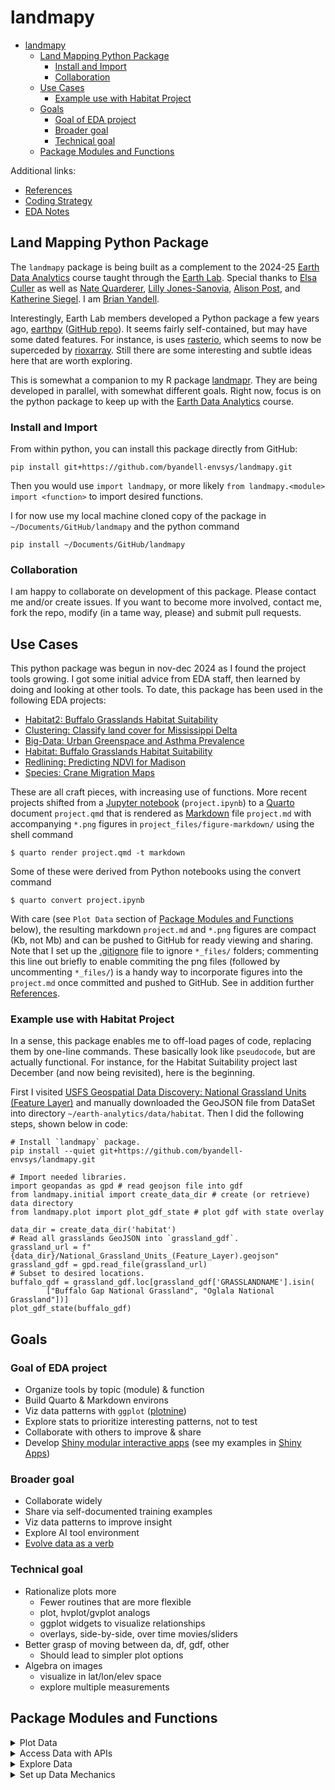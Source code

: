 # landmapy

- [landmapy](#landmapy)
  - [Land Mapping Python Package](#land-mapping-python-package)
    - [Install and Import](#install-and-import)
    - [Collaboration](#collaboration)
  - [Use Cases](#use-cases)
    - [Example use with Habitat Project](#example-use-with-habitat-project)
  - [Goals](#goals)
    - [Goal of EDA project](#goal-of-eda-project)
    - [Broader goal](#broader-goal)
    - [Technical goal](#technical-goal)
  - [Package Modules and Functions](#package-modules-and-functions)

Additional links:

- [References](references.md)
- [Coding Strategy](strategy.md)
- [EDA Notes](notes.md)
  
## Land Mapping Python Package

The `landmapy` package is being built as a complement to the 2024-25
[Earth Data Analytics](https://github.com/byandell-envsys/EarthDataAnalytics)
course taught through the
[Earth Lab](https://earthlab.colorado.edu/).
Special thanks to [Elsa Culler](https://eculler.github.io/) as well as
[Nate Quarderer](https://github.com/nquarder),
[Lilly Jones-Sanovia](https://github.com/yawapi),
[Alison Post](https://akpost21.github.io/),
and
[Katherine Siegel](https://katherinesiegel.github.io/).
I am
[Brian Yandell](https://byandell.github.io/).

Interestingly, Earth Lab members developed a Python package a few years ago,
[earthpy](https://earthpy.readthedocs.io)
([GitHub repo](https://github.com/earthlab/earthpy)).
It seems fairly self-contained, but may have some dated features.
For instance, is uses
[rasterio](https://github.com/rasterio/rasterio),
which seems to now be superceded by
[rioxarray](https://corteva.github.io/rioxarray).
Still there are some interesting and subtle ideas here that are worth exploring.

This is somewhat a companion to my R package
[landmapr](https://github.com/byandell-envsys/landmapr).
They are being developed in parallel, with somewhat different goals.
Right now, focus is on the python package to keep up with the
[Earth Data Analytics](https://github.com/byandell-envsys/EarthDataAnalytics)
course.

### Install and Import

From within python, you can install this package directly
from GitHub:

```
pip install git+https://github.com/byandell-envsys/landmapy.git
```

Then you would use `import landmapy`,
or more likely `from landmapy.<module> import <function>`
to import desired functions.

I for now use my local machine cloned copy of the package in
`~/Documents/GitHub/landmapy` and the python command

```
pip install ~/Documents/GitHub/landmapy
```

### Collaboration

I am happy to collaborate on development of this package.
Please contact me and/or create issues.
If you want to become more involved, contact me, fork the repo,
modify (in a tame way, please) and submit pull requests.

## Use Cases

This python package was begun in nov-dec 2024 as I found
the project tools growing.
I got some initial advice from EDA staff, then learned by
doing and looking at other tools.
To date, this package has been used in the following EDA projects:

- [Habitat2: Buffalo Grasslands Habitat Suitability](https://github.com/earthlab-education/habitat-suitability-byandell/blob/main/climate.md)
- [Clustering: Classify land cover for Mississippi Delta](https://github.com/earthlab-education/clustering-byandell)
- [Big-Data: Urban Greenspace and Asthma Prevalence](https://github.com/earthlab-education/big-data-byandell/blob/main/big-data.md)
- [Habitat: Buffalo Grasslands Habitat Suitability](https://github.com/byandell-envsys/habitatSuitability/blob/main/buffalo.md)
- [Redlining: Predicting NDVI for Madison](https://github.com/earthlab-education/fundamentals-04-redlining-byandell/blob/main/notebooks/madison.ipynb)
- [Species: Crane Migration Maps](https://github.com/earthlab-education/species-distribution-coding-challenge-byandell)

These are all craft pieces, with increasing use of functions.
More recent projects shifted from a
[Jupyter notebook](https://jupyter.org/) (`project.ipynb`)
to a
[Quarto](https://quarto.org/)
document `project.qmd` that is rendered as
[Markdown](https://quarto.org/docs/authoring/markdown-basics.html)
file `project.md` with accompanying `*.png` figures in
`project_files/figure-markdown/`
using the shell command

```
$ quarto render project.qmd -t markdown
```

Some of these were derived from Python notebooks using the convert command

```
$ quarto convert project.ipynb
```

With care (see `Plot Data` section of
[Package Modules and Functions](#package-modules-and-functions) below),
the resulting markdown `project.md` and `*.png` figures
are compact (Kb, not Mb) and can be pushed to GitHub for ready viewing and sharing.
Note that I set up the
[.gitignore](https://github.com/earthlab-education/big-data-byandell/blob/main/.gitignore)
file to ignore `*_files/` folders;
commenting this line out briefly to enable commiting the png
files (followed by uncommenting `*_files/`) is a handy way
to incorporate figures into the `project.md` once committed and pushed to GitHub.
See in addition further
[References](https://github.com/byandell-envsys/landmapy/blob/main/references.md).

### Example use with Habitat Project

In a sense, this package enables me to off-load pages of code, replacing them by one-line commands. These basically look like `pseudocode`, but are actually functional. For instance, for the Habitat Suitability project last December (and now being revisited), here is the beginning.

First I visited [USFS Geospatial Data Discovery: National Grassland Units (Feature Layer)](https://data-usfs.hub.arcgis.com/datasets/usfs::national-grassland-units-feature-layer/explore) and manually downloaded the GeoJSON file from DataSet into directory `~/earth-analytics/data/habitat`. Then I did the following steps, shown below in code:

```
# Install `landmapy` package.
pip install --quiet git+https://github.com/byandell-envsys/landmapy.git

# Import needed libraries.
import geopandas as gpd # read geojson file into gdf
from landmapy.initial import create_data_dir # create (or retrieve) data directory
from landmapy.plot import plot_gdf_state # plot gdf with state overlay

data_dir = create_data_dir('habitat')
# Read all grasslands GeoJSON into `grassland_gdf`.
grassland_url = f"{data_dir}/National_Grassland_Units_(Feature_Layer).geojson"
grassland_gdf = gpd.read_file(grassland_url)
# Subset to desired locations.
buffalo_gdf = grassland_gdf.loc[grassland_gdf['GRASSLANDNAME'].isin(
        ["Buffalo Gap National Grassland", "Oglala National Grassland"])]
plot_gdf_state(buffalo_gdf)
```

## Goals

### Goal of EDA project

- Organize tools by topic (module) & function
- Build Quarto & Markdown environs
- Viz data patterns with `ggplot` ([plotnine](https://plotnine.org/))
- Explore stats to prioritize interesting patterns, not to test
- Collaborate with others to improve & share
- Develop [Shiny modular interactive apps](https://byandell.github.io/Shining-Light-on-data/)
(see my examples in
[Shiny Apps](https://github.com/AttieLab-Systems-Genetics/Documentation/blob/main/ShinyApps.md))

### Broader goal

- Collaborate widely
- Share via self-documented training examples
- Viz data patterns to improve insight
- Explore AI tool environment
- [Evolve data as a verb](https://byandell.github.io/Data-Evolve/)

### Technical goal

- Rationalize plots more
  - Fewer routines that are more flexible
  - plot, hvplot/gvplot analogs
  - ggplot widgets to visualize relationships
  - overlays, side-by-side, over time movies/sliders
- Better grasp of moving between da, df, gdf, other
  - Should lead to simpler plot options
- Algebra on images
  - visualize in lat/lon/elev space
  - explore multiple measurements

## Package Modules and Functions
  
<details>
<summary>Plot Data</summary>
<br>

Several
[HoloViews](https://holoviews.org/)
and
[GeoViews](https://geoviews.org/)
functions have arisen and are included.
These are cool functions and easy to manipulate or render interactively,
but they generate massive image objects--Mb vs Kb for
[matplotlib.pyplot](https://matplotlib.org/stable/tutorials/pyplot.html)
similar image objects.
In some cases, I have created simpler plot functions to generate
simpler `qmd` and `md` pages. For instance

```
#| label: fig-resid
from landmapy.plot import plot_gdfs_map
plot_gdfs_map(logndvi_cdc_gdf, column=['asthma','resid','edge_density'], color=['Blues','RdBu','Greens'])
```

generates a small (168Kb) named figure,
[big-data_files/figure-markdown/fig-resid-output-1.png](https://github.com/earthlab-education/big-data-byandell/blob/main/big-data_files/figure-markdown/fig-resid-output-1.png)
with optional accompanying figure caption (via a line `#| fig-cap: "Blah Blah"`).
An alternative is the fancier GeoViews/HoloViews,
which generates a larger (Mb) object that is embedded in the Markdown,
making it too big to render on GitHub. Here is that code:

```
import holoviews as hv
from landmapy.gvplot import gvplot_ndvi_index, gvplot_resid

model_fit = gvplot_ndvi_index(ndvi_cdc_gdf)
resid = gvplot_resid(logndvi_cdc_gdf, reg, yvar='asthma')
models_gv = (model_fit[0] + resid + model_fit[1])
hv.save(models_gv, 'bigdata_model.html')
```

Below are current plot functions:

| module | function | return | effect | project | description |
|--------|----------|--------|--------|---------|-------------|
| ggplot | coming... |
| gvplot | gvplot_gdf | gvplot | plot | plot | Plot asthma data as chloropleth |
| gvplot | gvplot_chloropleth | gvplot | plot | plot | Generate a chloropleth with the given color column |
| gvplot | gvplot_ndvi_index | gvplot | plot | plot | Plot NDVI and CDC data |
| gvplot | gvplot_resid | gvplot | plot | plot | Plot model residual |
| hvplot | hvplot_cluster || hvplot | plot | Plot of RGB and Clusters |
| hvplot | hvplot_delta_gdf | hvplot | plot | plot | HV Plot Delta GDF |
| hvplot | hvplot_matrix | hvplot | plot | plot | Plot of model matrix |
| hvplot | hvplot_tract_gdf | hvplot | plot | plot | Plot census tracts with satellite imagery background |
| hvplot | hvplot_train_test | hvplot | plot | plot | Plot test fit |
| hvplot | hvplot_index_grade | hvplot | plot | plot | Plots for index and grade |
| hvplot | hvplot_index_pred | hvplot | plot | plot | Plot the model results |
| plot | plot_cluster || plot | plot | Plot of RGB and Clusters |
| plot | plot_delta_gdf | plot | plot | plot | HV Plot Delta GDF |
| plot | plot_gdf_da || plot | plot | Overlay gdf on da map |
| plot | plot_gdf_state || plot | plot | Plot overlay of gdf with state boundaries |
| plot | plot_gdfs_map || plot | plot | Create Row of Plots |
| plot | plot_index || plot | plot | Show plot of index |
| plot | plot_matrix || plot | plot | Plot of model matrix |
| plot | plot_train_test || plot | plot | Plot test fit |
  
</details>
<details>
<summary>Access Data with APIs</summary>
<br>

| module | function | return | effect | project | description |
|--------|----------|--------|--------|---------|-------------|
| cdcplaces | download_cdc_disease | df | download | CDC Places | Download CDC Disease data |
| cdcplaces | download_census_tract | gdf | download | CDC Places | Download the census tracts |
| cdcplaces | join_tract_cdc | gdf | merge | CDC Places | Join Census Tract and CDC Disease Data |
| cdcplaces | shp_tract_path | str || CDC Places | Set tract path |
| gbif | count_monthly_ecoregions | gdf || GBIF | Count the observations in each ecoregion each month |
| gbif | count_yearly_ecoregions | gdf || GBIF | Count the observations in each ecoregion each year |
| gbif | download_gbif | str | download | GBIF | Download GBIF Entries as CSV file (only once) |
| gbif | ecoregions | gdf || GBIF | Get ecoregion boundary as gdf |
| gbif | gbif_credentials || environ | GBIF | Set up GBIF Credentials |
| gbif | gbif_monthly | gdf || GBIF | Extract monthly data as gdf |
| gbif | gbif_species_key | str || GBIF | Get GBIF Species Key |
| gbif | join_ecoregions_monthly | gdf || GBIF | Join ecoregions with monthly gbif data for species |
| gbif | join_occurrence | gdf || GBIF | Join Ecoregions and Occurrence |
| gbif | load_gbif | df || GBIF | Load the GBIF data |
| gbif | simplify_ecoregions_gdf | gdf || GBIF | Create a simplified GeoDataFrame for plot |
| polaris | merge_soil | da | read | POLARIS | Merge soil data |
| polaris | soil_url_dict | dict | read | POLARIS | Set up soil URLs based on place |
| redline | redline_gdf | gdf | read | redline | Read redlining GeoDataFrame from Mapping Inequality |
| redline | redline_index_gdf | gdf || redline | Merge index stats with redlining gdf into one gdf |
| redline | redline_mask | gdf || redline | Create new gdf for redlining using regionmask |
| reflect | compute_reflectance_da | function || reflect | Connect to files over VSI, crop, cloud mask, and wrangle |
| reflect | merge_and_composite_arrays | function || reflect | Merge and Composite Arrays |
| reflect | read_delta_gdf | gdf | read | delta | Read Delta WBD using cache decorator |
| reflect | read_wbd_file | gdf | read | eelta |  Read WBD File using cache key |
| reflect | reflectance_kmeans | df || reflect | KMeans Clusters for Reflectance Bands |
| reflect | reflectance_range | df || reflect | Check ranges of bands |
| reflect | reflectance_rgb | da || reflect | RGB saturation of reflectance |
| srtm | srtm_download | da | download | SRTM | Download SRTM data and create da |
| srtm | srtm_slope | da || SRTM | Calculate slope from SRTM data |
| thredds | maca_year | da || THREDDS | Extract and print year data |
| thredds | process_maca | df | read | THREDDS | Process MACA Monthly Data |
  
</details>
<details>
<summary>Explore Data</summary>
<br>

| module | function | return | effect | project | description |
|--------|----------|--------|--------|---------|-------------|
| explore | index_tree | decision_tree || explore | Convert categories to numbers |
| explore | ramp_logic | da || explore | Fuzzy ramp logic |
| explore | train_test | nparray || explore | Model fit using train and test sets |
| explore | var_trans | df || explore | Variable Selection and Transformation |
  
</details>
<details>
<summary>Set up Data Mechanics</summary>
<br>

Initial module is useful for beginning of project.
Process module has various mechanics that might belong elsewhere but seem broad in scope.
Cached module is a
[decorator](https://www.geeksforgeeks.org/decorators-in-python/)
used in
[reflect.py](https://github.com/byandell-envsys/landmapy/blob/main/landmapy/reflect.py)
to simplify caching of time-expensive objects
(see
[EDA Reference Python Coding: Decorators](https://github.com/byandell-envsys/EarthDataAnalytics/blob/main/references.md#decorators)
for references).
Check module is for checking parts of objects, at this point CSVs.

| module | function | return | effect | project | description |
|--------|----------|--------|--------|---------|-------------|
| initial | creata_data_dir | char | mkdir || Create Data Directory if it does not exist |
| initial | robust_code || setup || Make code robust to interruptions |
| cached | cached | function | decorator | reflect | A decorator to cache function results |
| check | header_csv | str ||| Header of CSV file |
| check | get_last_row_csv | str ||| Check Last Row of CSV File |
| check | check_element_in_csv | bool ||| Check value of element in CSV file | 
| check | check_naip_tracts | df || NAIP | Check if NAIP tracts stored |
| process | da2gdf | gdf ||| Convert a DataArray to a GeoDataFrame using rioxarray and geopandas |
| process | clip_gdf_da_bounds | da ||| Clip bounds from place_gdf on da extended by buffer | 
| process | process_bands | da || process | Process bands from gdf with df metadata |
| process | process_cloud_mask | array || process | Load an 8-bit Fmask file and create a boolean mask |
| process | process_image | da || process | Load, crop, and scale a raster image from earthaccess |
| process | process_metadata | df || process | Create df of raster data URIs from earthaccess metadata |
